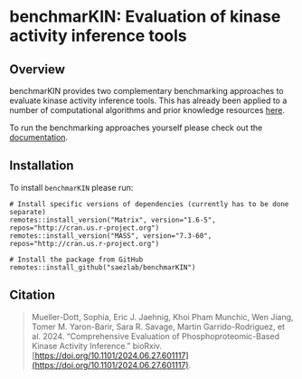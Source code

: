 # benchmarKIN: Evaluation of kinase activity inference tools

<!-- badges: start -->
<!-- badges: end -->

## Overview
benchmarKIN provides two complementary benchmarking approaches to evaluate 
kinase activity inference tools. This has already been applied to a number
of computational algorithms and prior knowledge resources [here](https://github.com/saezlab/kinase_benchmark).

To run the benchmarking approaches yourself please check out the [documentation](https://benchmarkin.readthedocs.io/en/latest/#).

## Installation
To install `benchmarKIN` please run:
```
# Install specific versions of dependencies (currently has to be done separate)
remotes::install_version("Matrix", version="1.6-5", repos="http://cran.us.r-project.org")
remotes::install_version("MASS", version="7.3-60", repos="http://cran.us.r-project.org")

# Install the package from GitHub
remotes::install_github("saezlab/benchmarKIN")
```

## Citation
> Mueller-Dott, Sophia, Eric J. Jaehnig, Khoi Pham Munchic, Wen Jiang, Tomer M. Yaron-Barir, Sara R. Savage, Martin Garrido-Rodriguez, et al. 2024. “Comprehensive Evaluation of Phosphoproteomic-Based Kinase Activity Inference.” bioRxiv. [https://doi.org/10.1101/2024.06.27.601117](https://doi.org/10.1101/2024.06.27.601117).
